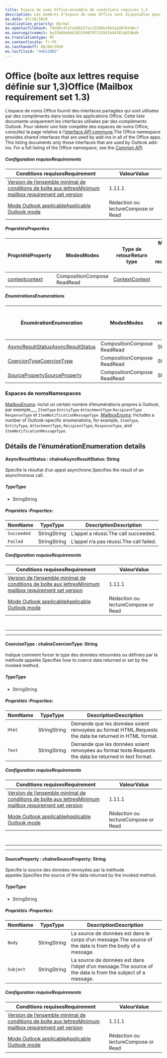 ```yaml
---
title: Espace de noms Office-ensemble de conditions requises 1,3
description: Les membres d’espace de noms Office sont disponibles pour les compléments Outlook à l’aide de l’API de boîte aux lettres Set 1,3.
ms.date: 03/18/2020
localization_priority: Normal
ms.openlocfilehash: f9eb0c47afa36622fac33286b19b3a2d8f6340c7
ms.sourcegitcommit: be23b68eb661015508797333915b44381dd29bdb
ms.translationtype: MT
ms.contentlocale: fr-FR
ms.lasthandoff: 06/08/2020
ms.locfileid: "44612002"
---
```

# <a name="office-mailbox-requirement-set-13"></a><span data-ttu-id="84bf9-103">Office (boîte aux lettres requise définie sur 1,3)</span><span class="sxs-lookup"><span data-stu-id="84bf9-103">Office (Mailbox requirement set 1.3)</span></span>

<span data-ttu-id="84bf9-p101">L’espace de noms Office fournit des interfaces partagées qui sont utilisées par des compléments dans toutes les applications Office. Cette liste documente uniquement les interfaces utilisées par des compléments Outlook. Pour obtenir une liste complète des espaces de noms Office, consultez la page relative à l’[interface API commune](/javascript/api/office).</span><span class="sxs-lookup"><span data-stu-id="84bf9-p101">The Office namespace provides shared interfaces that are used by add-ins in all of the Office apps. This listing documents only those interfaces that are used by Outlook add-ins. For a full listing of the Office namespace, see the [Common API](/javascript/api/office).</span></span>

##### <a name="requirements"></a><span data-ttu-id="84bf9-106">Configuration requise</span><span class="sxs-lookup"><span data-stu-id="84bf9-106">Requirements</span></span>

|<span data-ttu-id="84bf9-107">Conditions requises</span><span class="sxs-lookup"><span data-stu-id="84bf9-107">Requirement</span></span>| <span data-ttu-id="84bf9-108">Valeur</span><span class="sxs-lookup"><span data-stu-id="84bf9-108">Value</span></span>|
|---|---|
|[<span data-ttu-id="84bf9-109">Version de l’ensemble minimal de conditions de boîte aux lettres</span><span class="sxs-lookup"><span data-stu-id="84bf9-109">Minimum mailbox requirement set version</span></span>](../../requirement-sets/outlook-api-requirement-sets.md)| <span data-ttu-id="84bf9-110">1.1</span><span class="sxs-lookup"><span data-stu-id="84bf9-110">1.1</span></span>|
|[<span data-ttu-id="84bf9-111">Mode Outlook applicable</span><span class="sxs-lookup"><span data-stu-id="84bf9-111">Applicable Outlook mode</span></span>](../../../outlook/outlook-add-ins-overview.md#extension-points)| <span data-ttu-id="84bf9-112">Rédaction ou lecture</span><span class="sxs-lookup"><span data-stu-id="84bf9-112">Compose or Read</span></span>|

##### <a name="properties"></a><span data-ttu-id="84bf9-113">Propriétés</span><span class="sxs-lookup"><span data-stu-id="84bf9-113">Properties</span></span>

| <span data-ttu-id="84bf9-114">Propriété</span><span class="sxs-lookup"><span data-stu-id="84bf9-114">Property</span></span> | <span data-ttu-id="84bf9-115">Modes</span><span class="sxs-lookup"><span data-stu-id="84bf9-115">Modes</span></span> | <span data-ttu-id="84bf9-116">Type de retour</span><span class="sxs-lookup"><span data-stu-id="84bf9-116">Return type</span></span> | <span data-ttu-id="84bf9-117">Minimale</span><span class="sxs-lookup"><span data-stu-id="84bf9-117">Minimum</span></span><br><span data-ttu-id="84bf9-118">ensemble de conditions requises</span><span class="sxs-lookup"><span data-stu-id="84bf9-118">requirement set</span></span> |
|---|---|---|:---:|
| [<span data-ttu-id="84bf9-119">context</span><span class="sxs-lookup"><span data-stu-id="84bf9-119">context</span></span>](office.context.md) | <span data-ttu-id="84bf9-120">Composition</span><span class="sxs-lookup"><span data-stu-id="84bf9-120">Compose</span></span><br><span data-ttu-id="84bf9-121">Read</span><span class="sxs-lookup"><span data-stu-id="84bf9-121">Read</span></span> | [<span data-ttu-id="84bf9-122">Context</span><span class="sxs-lookup"><span data-stu-id="84bf9-122">Context</span></span>](/javascript/api/office/office.context?view=outlook-js-1.3) | [<span data-ttu-id="84bf9-123">1.1</span><span class="sxs-lookup"><span data-stu-id="84bf9-123">1.1</span></span>](../requirement-set-1.1/outlook-requirement-set-1.1.md) |

##### <a name="enumerations"></a><span data-ttu-id="84bf9-124">Énumérations</span><span class="sxs-lookup"><span data-stu-id="84bf9-124">Enumerations</span></span>

| <span data-ttu-id="84bf9-125">Énumération</span><span class="sxs-lookup"><span data-stu-id="84bf9-125">Enumeration</span></span> | <span data-ttu-id="84bf9-126">Modes</span><span class="sxs-lookup"><span data-stu-id="84bf9-126">Modes</span></span> | <span data-ttu-id="84bf9-127">Type de retour</span><span class="sxs-lookup"><span data-stu-id="84bf9-127">Return type</span></span> | <span data-ttu-id="84bf9-128">Minimale</span><span class="sxs-lookup"><span data-stu-id="84bf9-128">Minimum</span></span><br><span data-ttu-id="84bf9-129">ensemble de conditions requises</span><span class="sxs-lookup"><span data-stu-id="84bf9-129">requirement set</span></span> |
|---|---|---|:---:|
| [<span data-ttu-id="84bf9-130">AsyncResultStatus</span><span class="sxs-lookup"><span data-stu-id="84bf9-130">AsyncResultStatus</span></span>](#asyncresultstatus-string) | <span data-ttu-id="84bf9-131">Composition</span><span class="sxs-lookup"><span data-stu-id="84bf9-131">Compose</span></span><br><span data-ttu-id="84bf9-132">Read</span><span class="sxs-lookup"><span data-stu-id="84bf9-132">Read</span></span> | <span data-ttu-id="84bf9-133">String</span><span class="sxs-lookup"><span data-stu-id="84bf9-133">String</span></span> | [<span data-ttu-id="84bf9-134">1.1</span><span class="sxs-lookup"><span data-stu-id="84bf9-134">1.1</span></span>](../requirement-set-1.1/outlook-requirement-set-1.1.md) |
| [<span data-ttu-id="84bf9-135">CoercionType</span><span class="sxs-lookup"><span data-stu-id="84bf9-135">CoercionType</span></span>](#coerciontype-string) | <span data-ttu-id="84bf9-136">Composition</span><span class="sxs-lookup"><span data-stu-id="84bf9-136">Compose</span></span><br><span data-ttu-id="84bf9-137">Read</span><span class="sxs-lookup"><span data-stu-id="84bf9-137">Read</span></span> | <span data-ttu-id="84bf9-138">String</span><span class="sxs-lookup"><span data-stu-id="84bf9-138">String</span></span> | [<span data-ttu-id="84bf9-139">1.1</span><span class="sxs-lookup"><span data-stu-id="84bf9-139">1.1</span></span>](../requirement-set-1.1/outlook-requirement-set-1.1.md) |
| [<span data-ttu-id="84bf9-140">SourceProperty</span><span class="sxs-lookup"><span data-stu-id="84bf9-140">SourceProperty</span></span>](#sourceproperty-string) | <span data-ttu-id="84bf9-141">Composition</span><span class="sxs-lookup"><span data-stu-id="84bf9-141">Compose</span></span><br><span data-ttu-id="84bf9-142">Read</span><span class="sxs-lookup"><span data-stu-id="84bf9-142">Read</span></span> | <span data-ttu-id="84bf9-143">String</span><span class="sxs-lookup"><span data-stu-id="84bf9-143">String</span></span> | [<span data-ttu-id="84bf9-144">1.1</span><span class="sxs-lookup"><span data-stu-id="84bf9-144">1.1</span></span>](../requirement-set-1.1/outlook-requirement-set-1.1.md) |

### <a name="namespaces"></a><span data-ttu-id="84bf9-145">Espaces de noms</span><span class="sxs-lookup"><span data-stu-id="84bf9-145">Namespaces</span></span>

<span data-ttu-id="84bf9-146">[MailboxEnums](/javascript/api/outlook/office.mailboxenums.attachmentcontentformat?view=outlook-js-1.3): inclut un certain nombre d’énumérations propres à Outlook, par exemple,,,,, `ItemType` `EntityType` `AttachmentType` `RecipientType` `ResponseType` et `ItemNotificationMessageType` .</span><span class="sxs-lookup"><span data-stu-id="84bf9-146">[MailboxEnums](/javascript/api/outlook/office.mailboxenums.attachmentcontentformat?view=outlook-js-1.3): Includes a number of Outlook-specific enumerations, for example, `ItemType`, `EntityType`, `AttachmentType`, `RecipientType`, `ResponseType`, and `ItemNotificationMessageType`.</span></span>

## <a name="enumeration-details"></a><span data-ttu-id="84bf9-147">Détails de l’énumération</span><span class="sxs-lookup"><span data-stu-id="84bf9-147">Enumeration details</span></span>

#### <a name="asyncresultstatus-string"></a><span data-ttu-id="84bf9-148">AsyncResultStatus : chaîne</span><span class="sxs-lookup"><span data-stu-id="84bf9-148">AsyncResultStatus: String</span></span>

<span data-ttu-id="84bf9-149">Spécifie le résultat d’un appel asynchrone.</span><span class="sxs-lookup"><span data-stu-id="84bf9-149">Specifies the result of an asynchronous call.</span></span>

##### <a name="type"></a><span data-ttu-id="84bf9-150">Type</span><span class="sxs-lookup"><span data-stu-id="84bf9-150">Type</span></span>

*   <span data-ttu-id="84bf9-151">String</span><span class="sxs-lookup"><span data-stu-id="84bf9-151">String</span></span>

##### <a name="properties"></a><span data-ttu-id="84bf9-152">Propriétés :</span><span class="sxs-lookup"><span data-stu-id="84bf9-152">Properties:</span></span>

|<span data-ttu-id="84bf9-153">Nom</span><span class="sxs-lookup"><span data-stu-id="84bf9-153">Name</span></span>| <span data-ttu-id="84bf9-154">Type</span><span class="sxs-lookup"><span data-stu-id="84bf9-154">Type</span></span>| <span data-ttu-id="84bf9-155">Description</span><span class="sxs-lookup"><span data-stu-id="84bf9-155">Description</span></span>|
|---|---|---|
|`Succeeded`| <span data-ttu-id="84bf9-156">String</span><span class="sxs-lookup"><span data-stu-id="84bf9-156">String</span></span>|<span data-ttu-id="84bf9-157">L’appel a réussi.</span><span class="sxs-lookup"><span data-stu-id="84bf9-157">The call succeeded.</span></span>|
|`Failed`| <span data-ttu-id="84bf9-158">String</span><span class="sxs-lookup"><span data-stu-id="84bf9-158">String</span></span>|<span data-ttu-id="84bf9-159">L’appel n’a pas réussi.</span><span class="sxs-lookup"><span data-stu-id="84bf9-159">The call failed.</span></span>|

##### <a name="requirements"></a><span data-ttu-id="84bf9-160">Configuration requise</span><span class="sxs-lookup"><span data-stu-id="84bf9-160">Requirements</span></span>

|<span data-ttu-id="84bf9-161">Conditions requises</span><span class="sxs-lookup"><span data-stu-id="84bf9-161">Requirement</span></span>| <span data-ttu-id="84bf9-162">Valeur</span><span class="sxs-lookup"><span data-stu-id="84bf9-162">Value</span></span>|
|---|---|
|[<span data-ttu-id="84bf9-163">Version de l’ensemble minimal de conditions de boîte aux lettres</span><span class="sxs-lookup"><span data-stu-id="84bf9-163">Minimum mailbox requirement set version</span></span>](../../requirement-sets/outlook-api-requirement-sets.md)| <span data-ttu-id="84bf9-164">1.1</span><span class="sxs-lookup"><span data-stu-id="84bf9-164">1.1</span></span>|
|[<span data-ttu-id="84bf9-165">Mode Outlook applicable</span><span class="sxs-lookup"><span data-stu-id="84bf9-165">Applicable Outlook mode</span></span>](../../../outlook/outlook-add-ins-overview.md#extension-points)| <span data-ttu-id="84bf9-166">Rédaction ou lecture</span><span class="sxs-lookup"><span data-stu-id="84bf9-166">Compose or Read</span></span>|

<br>

---
---

#### <a name="coerciontype-string"></a><span data-ttu-id="84bf9-167">CoercionType : chaîne</span><span class="sxs-lookup"><span data-stu-id="84bf9-167">CoercionType: String</span></span>

<span data-ttu-id="84bf9-168">Indique comment forcer le type des données retournées ou définies par la méthode appelée.</span><span class="sxs-lookup"><span data-stu-id="84bf9-168">Specifies how to coerce data returned or set by the invoked method.</span></span>

##### <a name="type"></a><span data-ttu-id="84bf9-169">Type</span><span class="sxs-lookup"><span data-stu-id="84bf9-169">Type</span></span>

*   <span data-ttu-id="84bf9-170">String</span><span class="sxs-lookup"><span data-stu-id="84bf9-170">String</span></span>

##### <a name="properties"></a><span data-ttu-id="84bf9-171">Propriétés :</span><span class="sxs-lookup"><span data-stu-id="84bf9-171">Properties:</span></span>

|<span data-ttu-id="84bf9-172">Nom</span><span class="sxs-lookup"><span data-stu-id="84bf9-172">Name</span></span>| <span data-ttu-id="84bf9-173">Type</span><span class="sxs-lookup"><span data-stu-id="84bf9-173">Type</span></span>| <span data-ttu-id="84bf9-174">Description</span><span class="sxs-lookup"><span data-stu-id="84bf9-174">Description</span></span>|
|---|---|---|
|`Html`| <span data-ttu-id="84bf9-175">String</span><span class="sxs-lookup"><span data-stu-id="84bf9-175">String</span></span>|<span data-ttu-id="84bf9-176">Demande que les données soient renvoyées au format HTML.</span><span class="sxs-lookup"><span data-stu-id="84bf9-176">Requests the data be returned in HTML format.</span></span>|
|`Text`| <span data-ttu-id="84bf9-177">String</span><span class="sxs-lookup"><span data-stu-id="84bf9-177">String</span></span>|<span data-ttu-id="84bf9-178">Demande que les données soient renvoyées au format texte.</span><span class="sxs-lookup"><span data-stu-id="84bf9-178">Requests the data be returned in text format.</span></span>|

##### <a name="requirements"></a><span data-ttu-id="84bf9-179">Configuration requise</span><span class="sxs-lookup"><span data-stu-id="84bf9-179">Requirements</span></span>

|<span data-ttu-id="84bf9-180">Conditions requises</span><span class="sxs-lookup"><span data-stu-id="84bf9-180">Requirement</span></span>| <span data-ttu-id="84bf9-181">Valeur</span><span class="sxs-lookup"><span data-stu-id="84bf9-181">Value</span></span>|
|---|---|
|[<span data-ttu-id="84bf9-182">Version de l’ensemble minimal de conditions de boîte aux lettres</span><span class="sxs-lookup"><span data-stu-id="84bf9-182">Minimum mailbox requirement set version</span></span>](../../requirement-sets/outlook-api-requirement-sets.md)| <span data-ttu-id="84bf9-183">1.1</span><span class="sxs-lookup"><span data-stu-id="84bf9-183">1.1</span></span>|
|[<span data-ttu-id="84bf9-184">Mode Outlook applicable</span><span class="sxs-lookup"><span data-stu-id="84bf9-184">Applicable Outlook mode</span></span>](../../../outlook/outlook-add-ins-overview.md#extension-points)| <span data-ttu-id="84bf9-185">Rédaction ou lecture</span><span class="sxs-lookup"><span data-stu-id="84bf9-185">Compose or Read</span></span>|

<br>

---
---

#### <a name="sourceproperty-string"></a><span data-ttu-id="84bf9-186">SourceProperty : chaîne</span><span class="sxs-lookup"><span data-stu-id="84bf9-186">SourceProperty: String</span></span>

<span data-ttu-id="84bf9-187">Spécifie la source des données renvoyées par la méthode appelée.</span><span class="sxs-lookup"><span data-stu-id="84bf9-187">Specifies the source of the data returned by the invoked method.</span></span>

##### <a name="type"></a><span data-ttu-id="84bf9-188">Type</span><span class="sxs-lookup"><span data-stu-id="84bf9-188">Type</span></span>

*   <span data-ttu-id="84bf9-189">String</span><span class="sxs-lookup"><span data-stu-id="84bf9-189">String</span></span>

##### <a name="properties"></a><span data-ttu-id="84bf9-190">Propriétés :</span><span class="sxs-lookup"><span data-stu-id="84bf9-190">Properties:</span></span>

|<span data-ttu-id="84bf9-191">Nom</span><span class="sxs-lookup"><span data-stu-id="84bf9-191">Name</span></span>| <span data-ttu-id="84bf9-192">Type</span><span class="sxs-lookup"><span data-stu-id="84bf9-192">Type</span></span>| <span data-ttu-id="84bf9-193">Description</span><span class="sxs-lookup"><span data-stu-id="84bf9-193">Description</span></span>|
|---|---|---|
|`Body`| <span data-ttu-id="84bf9-194">String</span><span class="sxs-lookup"><span data-stu-id="84bf9-194">String</span></span>|<span data-ttu-id="84bf9-195">La source de données est dans le corps d’un message.</span><span class="sxs-lookup"><span data-stu-id="84bf9-195">The source of the data is from the body of a message.</span></span>|
|`Subject`| <span data-ttu-id="84bf9-196">String</span><span class="sxs-lookup"><span data-stu-id="84bf9-196">String</span></span>|<span data-ttu-id="84bf9-197">La source de données est dans l’objet d’un message.</span><span class="sxs-lookup"><span data-stu-id="84bf9-197">The source of the data is from the subject of a message.</span></span>|

##### <a name="requirements"></a><span data-ttu-id="84bf9-198">Configuration requise</span><span class="sxs-lookup"><span data-stu-id="84bf9-198">Requirements</span></span>

|<span data-ttu-id="84bf9-199">Conditions requises</span><span class="sxs-lookup"><span data-stu-id="84bf9-199">Requirement</span></span>| <span data-ttu-id="84bf9-200">Valeur</span><span class="sxs-lookup"><span data-stu-id="84bf9-200">Value</span></span>|
|---|---|
|[<span data-ttu-id="84bf9-201">Version de l’ensemble minimal de conditions de boîte aux lettres</span><span class="sxs-lookup"><span data-stu-id="84bf9-201">Minimum mailbox requirement set version</span></span>](../../requirement-sets/outlook-api-requirement-sets.md)| <span data-ttu-id="84bf9-202">1.1</span><span class="sxs-lookup"><span data-stu-id="84bf9-202">1.1</span></span>|
|[<span data-ttu-id="84bf9-203">Mode Outlook applicable</span><span class="sxs-lookup"><span data-stu-id="84bf9-203">Applicable Outlook mode</span></span>](../../../outlook/outlook-add-ins-overview.md#extension-points)| <span data-ttu-id="84bf9-204">Rédaction ou lecture</span><span class="sxs-lookup"><span data-stu-id="84bf9-204">Compose or Read</span></span>|
